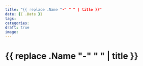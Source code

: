 ```yaml
---
title: "{{ replace .Name "-" " " | title }}"
date: {{ .Date }}
tags: 
categories: 
draft: true
image: 
---
```


# {{ replace .Name "-" " " | title }}
